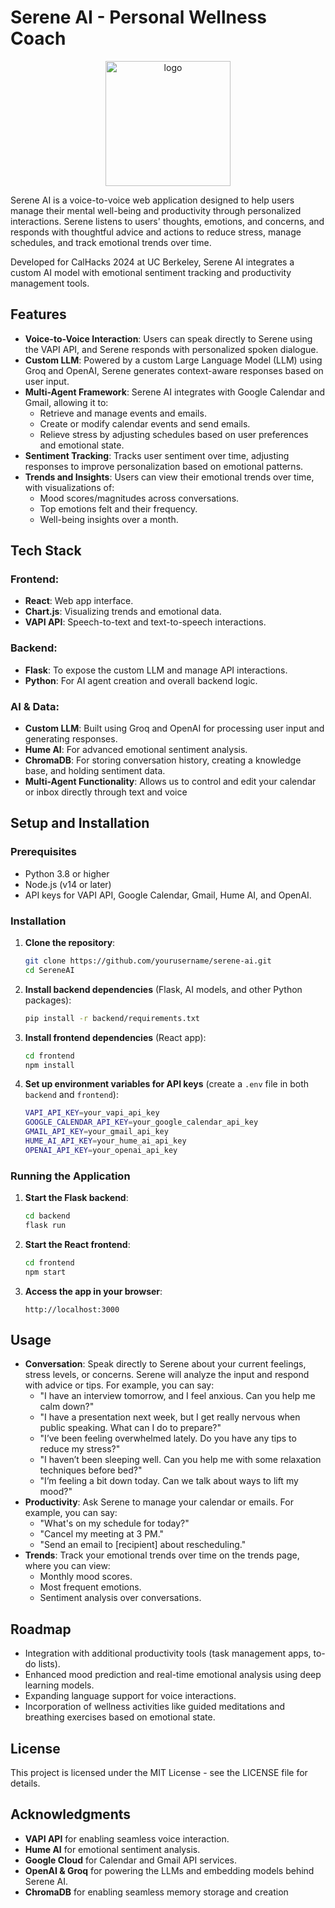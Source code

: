 # Serene AI - Personal Wellness Coach

<div align="center">
  <img src="https://github.com/user-attachments/assets/dc033bd2-1f7e-4d27-803a-0d48d5cf1707" alt="logo" width="200"/>
</div>

Serene AI is a voice-to-voice web application designed to help users manage their mental well-being and productivity through personalized interactions. Serene listens to users' thoughts, emotions, and concerns, and responds with thoughtful advice and actions to reduce stress, manage schedules, and track emotional trends over time.

Developed for CalHacks 2024 at UC Berkeley, Serene AI integrates a custom AI model with emotional sentiment tracking and productivity management tools.

## Features
- **Voice-to-Voice Interaction**: Users can speak directly to Serene using the VAPI API, and Serene responds with personalized spoken dialogue.
- **Custom LLM**: Powered by a custom Large Language Model (LLM) using Groq and OpenAI, Serene generates context-aware responses based on user input.
- **Multi-Agent Framework**: Serene AI integrates with Google Calendar and Gmail, allowing it to:
  - Retrieve and manage events and emails.
  - Create or modify calendar events and send emails.
  - Relieve stress by adjusting schedules based on user preferences and emotional state.
- **Sentiment Tracking**: Tracks user sentiment over time, adjusting responses to improve personalization based on emotional patterns.
- **Trends and Insights**: Users can view their emotional trends over time, with visualizations of:
  - Mood scores/magnitudes across conversations.
  - Top emotions felt and their frequency.
  - Well-being insights over a month.

## Tech Stack
### Frontend:
- **React**: Web app interface.
- **Chart.js**: Visualizing trends and emotional data.
- **VAPI API**: Speech-to-text and text-to-speech interactions.

### Backend:
- **Flask**: To expose the custom LLM and manage API interactions.
- **Python**: For AI agent creation and overall backend logic.

### AI & Data:
- **Custom LLM**: Built using Groq and OpenAI for processing user input and generating responses.
- **Hume AI**: For advanced emotional sentiment analysis.
- **ChromaDB**: For storing conversation history, creating a knowledge base, and holding sentiment data.
- **Multi-Agent Functionality**: Allows us to control and edit your calendar or inbox directly through text and voice

## Setup and Installation

### Prerequisites
- Python 3.8 or higher
- Node.js (v14 or later)
- API keys for VAPI API, Google Calendar, Gmail, Hume AI, and OpenAI.

### Installation

1. **Clone the repository**:
    ```bash
    git clone https://github.com/yourusername/serene-ai.git
    cd SereneAI
    ```

2. **Install backend dependencies** (Flask, AI models, and other Python packages):
    ```bash
    pip install -r backend/requirements.txt
    ```

3. **Install frontend dependencies** (React app):
    ```bash
    cd frontend
    npm install
    ```

4. **Set up environment variables for API keys** (create a `.env` file in both `backend` and `frontend`):
    ```bash
    VAPI_API_KEY=your_vapi_api_key
    GOOGLE_CALENDAR_API_KEY=your_google_calendar_api_key
    GMAIL_API_KEY=your_gmail_api_key
    HUME_AI_API_KEY=your_hume_ai_api_key
    OPENAI_API_KEY=your_openai_api_key
    ```

### Running the Application

1. **Start the Flask backend**:
    ```bash
    cd backend
    flask run
    ```

2. **Start the React frontend**:
    ```bash
    cd frontend
    npm start
    ```

3. **Access the app in your browser**:
    ```
    http://localhost:3000
    ```


## Usage
- **Conversation**: Speak directly to Serene about your current feelings, stress levels, or concerns. Serene will analyze the input and respond with advice or tips. For example, you can say:
  - "I have an interview tomorrow, and I feel anxious. Can you help me calm down?"
  - "I have a presentation next week, but I get really nervous when public speaking. What can I do to prepare?"
  - "I’ve been feeling overwhelmed lately. Do you have any tips to reduce my stress?"
  - "I haven’t been sleeping well. Can you help me with some relaxation techniques before bed?"
  - "I’m feeling a bit down today. Can we talk about ways to lift my mood?"
- **Productivity**: Ask Serene to manage your calendar or emails. For example, you can say:
  - "What's on my schedule for today?"
  - "Cancel my meeting at 3 PM."
  - "Send an email to [recipient] about rescheduling."
- **Trends**: Track your emotional trends over time on the trends page, where you can view:
  - Monthly mood scores.
  - Most frequent emotions.
  - Sentiment analysis over conversations.

## Roadmap
- Integration with additional productivity tools (task management apps, to-do lists).
- Enhanced mood prediction and real-time emotional analysis using deep learning models.
- Expanding language support for voice interactions.
- Incorporation of wellness activities like guided meditations and breathing exercises based on emotional state.

## License
This project is licensed under the MIT License - see the LICENSE file for details.

## Acknowledgments
- **VAPI API** for enabling seamless voice interaction.
- **Hume AI** for emotional sentiment analysis.
- **Google Cloud** for Calendar and Gmail API services.
- **OpenAI & Groq** for powering the LLMs and embedding models behind Serene AI.
- **ChromaDB** for enabling seamless memory storage and creation
